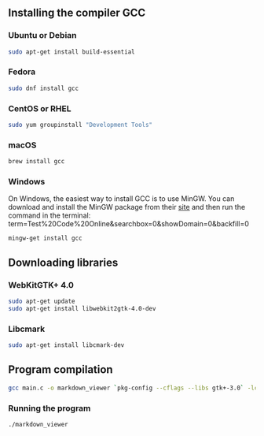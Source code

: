 ## Installing the compiler GCC

### Ubuntu or Debian

```bash
sudo apt-get install build-essential
```
### Fedora

```bash
sudo dnf install gcc
```

### CentOS or RHEL

```bash
sudo yum groupinstall "Development Tools"
```

### macOS

```bash
brew install gcc
```

### Windows

On Windows, the easiest way to install GCC is to use MinGW. You can download and install the MinGW package from their [site](http://www6.mingw.org/?template=ARROW_3&tdfs=0&s_token=1690906948.0356440000&uuid=1690906948.0356440000&term=GCC%20Compiler&term=C%20Language%20Compiler&) and then run the command in the terminal:
term=Test%20Code%20Online&searchbox=0&showDomain=0&backfill=0

```
mingw-get install gcc
```

## Downloading libraries

### WebKitGTK+ 4.0
```bash
sudo apt-get update
sudo apt-get install libwebkit2gtk-4.0-dev
```

### Libcmark

```bash
sudo apt-get install libcmark-dev
```

## Program compilation

```bash
gcc main.c -o markdown_viewer `pkg-config --cflags --libs gtk+-3.0` -lcmark
```

### Running the program

```
./markdown_viewer
```